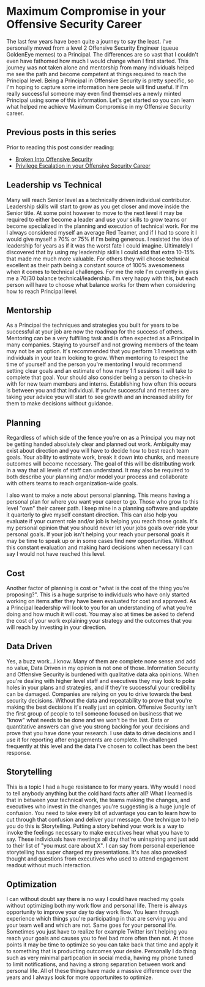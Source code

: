 # Maximum Compromise in your Offensive Security Career

The last few years have been quite a journey to say the least. I've personally moved from a level 2 Offensive Security Engineer (queue GoldenEye memes) to a Principal. The differences are so vast that I couldn't even have fathomed how much I would change when I first started. This journey was not taken alone and mentorship from many individuals helped me see the path and become competent at things required to reach the Principal level. Being a Principal in Offensive Security is pretty specific, so I'm hoping to capture some information here peole will find useful. If I'm really successful someone may even find themselves a newly minted Principal using some of this information. Let's get started so you can learn what helped me achieve Maximum Compromise in my Offensive Security career.

## Previous posts in this series

Prior to reading this post consider reading:
* [Broken Into Offensive Security](https://github.com/sneakerhax/Posts/blob/main/posts/Broken_into_Offensive_Security.md)
* [Privilege Escalation in your Offensive Security Career](https://github.com/sneakerhax/Posts/blob/main/posts/Privilege_Escalation_in_your_offensive_security_career.md)

## Leadership vs Technical

Many will reach Senior level as a technically driven individual contributor. Leadership skills will start to grow as you get closer and move inside the Senior title. At some point however to move to the next level it may be required to either become a leader and use your skills to grow teams or become specialized in the planning and execution of technical work. For me I always considered myself an average Red Teamer, and if I had to score it I would give myself a 70% or 75% if I'm being generous. I resisted the idea of leadership for years as if it was the worst fate I could imagine. Ultimately I discovered that by using my leadership skills I could add that extra 10-15% that made me much more valuable. For others they will choose technical excellent as their path being a constant source of 100% awesomeness when it comes to technical challenges. For me the role I'm currently in gives me a 70/30 balance technical/leadership. I'm very happy with this, but each person will have to choose what balance works for them when considering how to reach Principal level.

## Mentorship

As a Principal the techniques and strategies you built for years to be successful at your job are now the roadmap for the success of others. Mentoring can be a very fulfilling task and is often expected as a Principal in many companies. Staying to yourself and not growing members of the team may not be an option. It's recommended that you perform 1:1 meetings with individuals in your team looking to grow. When mentoring to respect the time of yourself and the person you're mentoring I would recommend setting clear goals and an estimate of how many 1:1 sessions it will take to complete that goal. Your should also consider being a person to check-in with for new team members and interns. Establishing how often this occurs is between you and that individual. If you're successful and mentees are taking your advice you will start to see growth and an increased ability for them to make decisions without guidance.

## Planning

Regardless of which side of the fence you're on as a Principal you may not be getting handed absolutely clear and planned out work. Ambiguity may exist about direction and you will have to decide how to best reach team goals. Your ability to estimate work, break it down into chunks, and measure outcomes will become necessary. The goal of this will be distributing work in a way that all levels of staff can understand. It may also be required to both describe your planning and/or model your process and collaborate with others teams to reach organization-wide goals.

I also want to make a note about personal planning. This means having a personal plan for where you want your career to go. Those who grow to this level "own" their career path. I keep mine in a planning software and update it quarterly to give myself constant direction. This can also help you evaluate if your current role and/or job is helping you reach those goals. It's my personal opinion that you should never let your jobs goals over ride your personal goals. If your job isn't helping your reach your personal goals it may be time to speak up or in some cases find new opportunities. Without this constant evaluation and making hard decisions when necessary I can say I would not have reached this level.

## Cost

Another factor of planning is cost or "what is the cost of the thing you're proposing?". This is a huge surprise to individuals who have only started working on items after they have been evaluated for cost and approved. As a Principal leadership will look to you for an understanding of what you're doing and how much it will cost. You may also at times be asked to defend the cost of your work explaining your strategy and the outcomes that you will reach by investing in your direction.

## Data Driven

Yes, a buzz work...I know. Many of them are complete none sense and add no value, Data Driven in my opinion is not one of those. Information Security and Offensive Security is burdened with qualitative data aka opinions. When you're dealing with higher level staff and executives they may look to poke holes in your plans and strategies, and if they're successful your credibility can be damaged. Companies are relying on you to drive towards the best security decisions. Without the data and repeatability to prove that you're making the best decisions it's really just an opinion. Offensive Security isn't the first group of people to tell someone focused on business that we "know" what needs to be done and we won't be the last. Data or quantitative answers can give you strong backing for your decisions and prove that you have done your research. I use data to drive decisions and I use it for reporting after engagements are complete. I'm challenged frequently at this level and the data I've chosen to collect has been the best response.

## Storytelling

This is a topic I had a huge resistance to for many years. Why would I need to tell anybody anything but the cold hard facts after all? What I learned is that in between your technical work, the teams making the changes, and executives who invest in the changes you're suggesting is a huge jungle of confusion. You need to take every bit of advantage you can to learn how to cut through that confusion and deliver your message. One technique to help you do this is Storytelling. Putting a story behind your work is a way to invoke the feelings necessary to make executives hear what you have to say. These individuals have meetings all day that're uninspiring and just add to their list of "you must care about X". I can say from personal experience storytelling has super charged my presentations. It's has also provoked thought and questions from executives who used to attend engagement readout without much interaction. 

## Optimization

I can without doubt say there is no way I could have reached my goals without optimizing both my work flow and personal life. There is always opportunity to improve your day to day work flow. You learn through experience which things you're participating in that are serving you and your team well and which are not. Same goes for your personal life. Sometimes you just have to realize for example Twitter isn't helping you reach your goals and causes you to feel bad more often then not. At those points it may be time to optimize so you can take back that time and apply it to something that is producting outcomes your desire. Personally I do thing such as very minimal partipcation in social media, having my phone tuned to limit notifications, and having a strong separation between work and personal life. All of these things have made a massive difference over the years and I always look for more opportunites to optimize.
